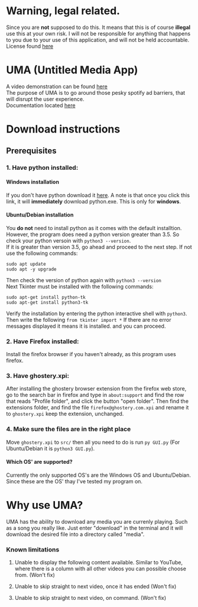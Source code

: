 # Warning, legal related.
Since you are **not** supposed to do this. It means that this is of course **illegal** use this at your own risk. I will not be responsible for anything that happens to you due to your use of this application, and will not be held accountable. License found [here](https://github.com/YJH16120/UMA/blob/main/docs/license)

# UMA (Untitled Media App)
A video demonstration can be found [here](https://youtu.be/Pi5b0CzH4EM)  
The purpose of UMA is to go around those pesky spotify ad barriers, that will disrupt the user experience.   
Documentation located [here](https://github.com/YJH16120/UMA/blob/main/docs.md)  

# Download instructions
## Prerequisites
### 1. Have python installed:
#### Windows installation 
If you don't have python download it [here](https://www.python.org/ftp/python/3.9.0/python-3.9.0-amd64.exe). A note is that once you click this link, it will __immediately__ download python.exe. This is only for __windows__.

#### Ubuntu/Debian installation
You __do not__ need to install python as it comes with the default installtion. However, the program does need a python version greater than 3.5. So check your python versoin with `python3 --version`.  
If it is greater than version 3.5, go ahead and proceed to the next step. If not use the following commands:
```
sudo apt update
sudo apt -y upgrade
```
Then check the version of python again with `python3 --version`  
Next Tkinter must be installed with the following commands:
```
sudo apt-get install python-tk
sudo apt-get install python3-tk
```
Verify the installation by entering the python interactive shell with `python3`. Then write the following `from tkinter import *`
If there are no error messages displayed it means it is installed. and you can proceed.

### 2. Have Firefox installed:
Install the firefox browser if you haven't already, as this program uses firefox.

### 3. Have ghostery.xpi:
After installing the ghostery browser extension from the firefox web store, go to the search bar in firefox and type in `about:support` and find the row that reads
"Profile folder", and click the button "open folder". Then find the extensions folder, and find the file `firefox@ghostery.com.xpi` and rename it to
`ghostery.xpi` keep the extension, unchanged.

### 4. Make sure the files are in the right place
Move `ghostery.xpi` to `src/` then all you need to do is run `py GUI.py` (For Ubuntu/Debian it is `python3 GUI.py`).

#### Which OS' are supported?
Currently the only supported OS's are the Windows OS and Ubuntu/Debian. Since these are the OS' thay I've tested my program on. 

# Why use UMA?
UMA has the ability to download any media you are currenly playing. Such as a song you really like. Just enter "download" in the terminal
and it will download the desired file into a directory called "media".

### Known limitations
1. Unable to display the following content available. Similar to YouTube, where there is a column with all other videos you can possible choose from. (Won't fix)

3. Unable to skip straight to next video, once it has ended (Won't fix)

4. Unable to skip straight to next video, on command. (Won't fix)
